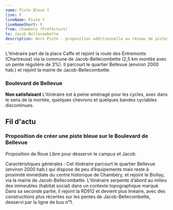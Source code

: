 ```yaml
---
name: Piste Bleue Y
line: Y
lineName: Piste Y
lineNameShort: Y
from: Chambéry (Préfecture)
to: Jacob Bellecombette
description: Hors Piste - proposition additionnelle au réseau de pistes bleues de Grand Chambéry pour desservir Jacob Bellecombette et le campus universitaire.
---
```

L’itinéraire part de la place Caffe et rejoint la route des Entremonts (Chartreuse) via la commune de Jacob-Bellecombette (2,5 km montée avec un pente régulière de 3%). Il parcourt le quartier Bellevue (environ 2000 hab.) et rejoint la mairie de Jacob-Bellecombette.

### Boulevard de Bellevue
<span style="color:black;font-weight:bold">Non satisfaisant</span> L’itinéraire est à peine aménagé pour les cycles, avec dans le sens de la montée, quelques chevrons et quelques bandes cyclables discontinues.

## Fil d'actu

### Proposition de créer une piste bleue sur le Boulevard de Bellevue

Proposition de Roue Libre pour desservir le campus et Jacob.

Caractéristiques générales : 
Cet itinéraire parcourt le quartier Bellevue (environ 2000 hab.) qui dispose de peu d’équipements mais reste à proximité immédiate du centre historique de Chambéry, et rejoint le Biollay, via la mairie de Jacob-Bellecombette. 
L’itinéraire serpente d’abord au milieu des immeubles (habitat social) dans un contexte topographique marqué. Dans sa seconde partie, il rejoint la RD912 et devient plus linéaire, avec des constructions plus récentes sur les pentes de Jacob-Bellecombette, desservi par la ligne de bus n°1.